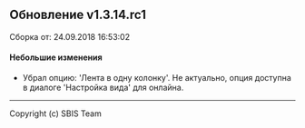 ## Обновление v1.3.14.rc1

Сборка от: 24.09.2018 16:53:02

#### Небольшие изменения

* Убрал опцию: 'Лента в одну колонку'. Не актуально, опция доступна в диалоге 'Настройка вида' для онлайна.

---

Copyright (c) SBIS Team